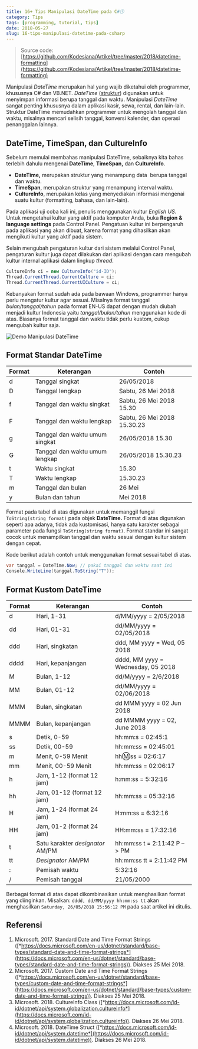 ```yaml
---
title: 16+ Tips Manipulasi DateTime pada C#🕔
category: Tips
tags: [programming, tutorial, tips]
date: 2018-05-27
slug: 16-tips-manipulasi-datetime-pada-csharp
---
```


> Source code:
> [https://github.com/Kodesiana/Artikel/tree/master/2018/datetime-formatting](https://github.com/Kodesiana/Artikel/tree/master/2018/datetime-formatting)

Manipulasi *DateTime* merupakan hal yang wajib diketahui oleh programmer, khususnya C# dan VB.NET. *DateTime*
([struktur](<https://msdn.microsoft.com/en-us/library/system.datetime(v=vs.110).aspx>)) digunakan untuk menyimpan
informasi berupa tanggal dan waktu. Manipulasi *DateTime* sangat penting khususnya dalam aplikasi kasir, sewa, rental,
dan lain-lain. Struktur DateTime memudahkan programmer untuk mengolah tanggal dan waktu, misalnya mencari selisih
tanggal, konversi kalender, dan operasi penanggalan lainnya.

## DateTime, TimeSpan, dan CultureInfo

Sebelum memulai membahas manipulasi DateTime, sebaiknya kita bahas terlebih dahulu mengenai **DateTime**, **TimeSpan,**
dan **CultureInfo**.

- **DateTime,** merupakan struktur yang menampung data  berupa tanggal dan waktu.
- **TimeSpan**, merupakan struktur yang menampung interval waktu.
- **CultureInfo**, merupakan kelas yang menyediakan informasi mengenai suatu kultur (formatting, bahasa, dan lain-lain).

Pada aplikasi uji coba kali ini, penulis menggunakan kultur *English US*. Untuk mengetahui kultur yang aktif pada
komputer Anda, buka **Region & language settings** pada Control Panel. Pengatuan kultur ini berpengaruh pada aplikasi
yang akan dibuat, karena format yang dihasilkan akan mengikuti kultur yang aktif pada sistem.

Selain mengubah pengaturan kultur dari sistem melalui Control Panel, pengaturan kultur juga dapat dilakukan dari
aplikasi dengan cara mengubah kultur internal aplikasi dalam lingkup *thread*.

```csharp
CultureInfo ci = new CultureInfo("id-ID");
Thread.CurrentThread.CurrentCulture = ci;
Thread.CurrentThread.CurrentUICulture = ci;
```

Kebanyakan format sudah ada pada bawaan Windows, programmer hanya perlu mengatur kultur agar sesuai. Misalnya format
tanggal *bulan/tanggal/tahun* pada format EN-US dapat dengan mudah diubah menjadi kultur Indonesia yaitu
*tanggal/bulan/tahun* menggunakan kode di atas. Biasanya format tanggal dan waktu tidak perlu kustom, cukup mengubah
kultur saja.

![Demo Manipulasi DateTime](https://blob.kodesiana.com/kodesiana-public-assets/posts/2018/6/demo-datetime.png)

## Format Standar DateTime

| Format | Keterangan                     | Contoh                      |
| ------ | ------------------------------ | --------------------------- |
| d      | Tanggal singkat                | 26/05/2018                  |
| D      | Tanggal lengkap                | Sabtu, 26 Mei 2018          |
| f      | Tanggal dan waktu singkat      | Sabtu, 26 Mei 2018 15.30    |
| F      | Tanggal dan waktu lengkap      | Sabtu, 26 Mei 2018 15.30.23 |
| g      | Tanggal dan waktu umum singkat | 26/05/2018 15.30            |
| G      | Tanggal dan waktu umum lengkap | 26/05/2018 15.30.23         |
| t      | Waktu singkat                  | 15.30                       |
| T      | Waktu lengkap                  | 15.30.23                    |
| m      | Tanggal dan bulan              | 26 Mei                      |
| y      | Bulan dan tahun                | Mei 2018                    |

Format pada tabel di atas digunakan untuk memanggil fungsi `ToString(string format)` pada objek **DateTime.** Format di
atas digunakan seperti apa adanya, tidak ada kustomisasi, hanya satu karakter sebagai parameter pada fungsi
`ToString(string format)`. Format standar ini sangat cocok untuk menampilkan tanggal dan waktu sesuai dengan kultur
sistem dengan cepat.

Kode berikut adalah contoh untuk menggunakan format sesuai tabel di atas.

```csharp
var tanggal = DateTime.Now; // pakai tanggal dan waktu saat ini
Console.WriteLine(tanggal.ToString("T"));
```

## Format Kustom DateTime

| Format | Keterangan                       | Contoh                             |
| ------ | -------------------------------- | ---------------------------------- |
| d      | Hari, 1-31                       | d/MM/yyyy = 2/05/2018              |
| dd     | Hari, 01-31                      | dd/MM/yyyy = 02/05/2018            |
| ddd    | Hari, singkatan                  | ddd, MM yyyy = Wed, 05 2018        |
| dddd   | Hari, kepanjangan                | dddd, MM yyyy = Wednesday, 05 2018 |
| M      | Bulan, 1-12                      | dd/M/yyyy = 2/6/2018               |
| MM     | Bulan, 01-12                     | dd/MM/yyyy = 02/06/2018            |
| MMM    | Bulan, singkatan                 | dd MMM yyyy = 02 Jun 2018          |
| MMMM   | Bulan, kepanjangan               | dd MMMM yyyy = 02, June 2018       |
| s      | Detik, 0-59                      | hh:mm:s = 02:45:1                  |
| ss     | Detik, 00-59                     | hh:mm:ss = 02:45:01                |
| m      | Menit, 0-59 Menit                | hh:m:ss = 02:6:17                  |
| mm     | Menit, 00-59 Menit               | hh:mm:ss = 02:06:17                |
| h      | Jam, 1-12 (format 12 jam)        | h:mm:ss = 5:32:16                  |
| hh     | Jam, 01-12 (format 12 jam)       | hh:mm:ss = 05:32:16                |
| H      | Jam, 1-24 (format 24 jam)        | H:mm:ss = 6:32:16                  |
| HH     | Jam, 01-2 (format 24 jam)        | HH:mm:ss = 17:32:16                |
| t      | Satu karakter *designator* AM/PM | hh:mm:ss t = 2:11:42 P –> PM       |
| tt     | *Designator* AM/PM               | hh:mm:ss tt = 2:11:42 PM           |
| :      | Pemisah waktu                    | 5:32:16                            |
| /      | Pemisah tanggal                  | 21/05/2000                         |

Berbagai format di atas dapat dikombinasikan untuk menghasilkan format yang diinginkan. Misalkan:
`dddd, dd/MM/yyyy hh:mm:ss tt` akan menghasilkan `Saturday, 26/05/2018 15:56:12 PM` pada saat artikel ini ditulis.

## Referensi

1. Microsoft. 2017. Standard Date and Time Format Strings
   ([*https://docs.microsoft.com/en-us/dotnet/standard/base-types/standard-date-and-time-format-strings*](https://docs.microsoft.com/en-us/dotnet/standard/base-types/standard-date-and-time-format-strings)).
   Diakses 25 Mei 2018.
2. Microsoft. 2017. Custom Date and Time Format Strings
   ([*https://docs.microsoft.com/en-us/dotnet/standard/base-types/custom-date-and-time-format-strings*](https://docs.microsoft.com/en-us/dotnet/standard/base-types/custom-date-and-time-format-strings)).
   Diakses 25 Mei 2018.
3. Microsoft. 2018. CultureInfo Class
   ([*https://docs.microsoft.com/id-id/dotnet/api/system.globalization.cultureinfo*](https://docs.microsoft.com/id-id/dotnet/api/system.globalization.cultureinfo)).
   Diakses 26 Mei 2018.
4. Microsoft. 2018. DateTime Struct
   ([*https://docs.microsoft.com/id-id/dotnet/api/system.datetime*](https://docs.microsoft.com/id-id/dotnet/api/system.datetime)).
   Diakses 26 Mei 2018.
